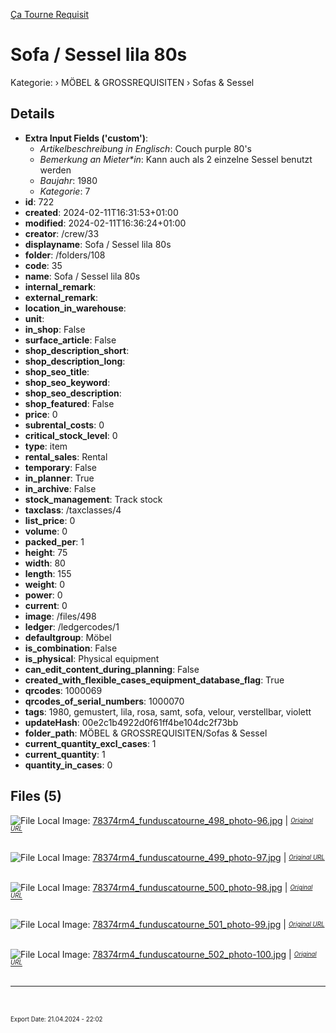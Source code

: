 [Ça Tourne Requisit](https://www.catourne.ch)

# Sofa / Sessel lila 80s

Kategorie: › MÖBEL & GROSSREQUISITEN › Sofas & Sessel



## Details
- **Extra Input Fields ('custom')**:
  - *Artikelbeschreibung in Englisch*: Couch purple 80's
  - *Bemerkung an Mieter\*in*: Kann auch als 2 einzelne Sessel benutzt werden
  - *Baujahr*: 1980
  - *Kategorie*: 7
- **id**: 722
- **created**: 2024-02-11T16:31:53+01:00
- **modified**: 2024-02-11T16:36:24+01:00
- **creator**: /crew/33
- **displayname**: Sofa / Sessel lila 80s
- **folder**: /folders/108
- **code**: 35
- **name**: Sofa / Sessel lila 80s
- **internal_remark**: 
- **external_remark**: 
- **location_in_warehouse**: 
- **unit**: 
- **in_shop**: False
- **surface_article**: False
- **shop_description_short**: 
- **shop_description_long**: 
- **shop_seo_title**: 
- **shop_seo_keyword**: 
- **shop_seo_description**: 
- **shop_featured**: False
- **price**: 0
- **subrental_costs**: 0
- **critical_stock_level**: 0
- **type**: item
- **rental_sales**: Rental
- **temporary**: False
- **in_planner**: True
- **in_archive**: False
- **stock_management**: Track stock
- **taxclass**: /taxclasses/4
- **list_price**: 0
- **volume**: 0
- **packed_per**: 1
- **height**: 75
- **width**: 80
- **length**: 155
- **weight**: 0
- **power**: 0
- **current**: 0
- **image**: /files/498
- **ledger**: /ledgercodes/1
- **defaultgroup**: Möbel
- **is_combination**: False
- **is_physical**: Physical equipment
- **can_edit_content_during_planning**: False
- **created_with_flexible_cases_equipment_database_flag**: True
- **qrcodes**: 1000069
- **qrcodes_of_serial_numbers**: 1000070
- **tags**: 1980, gemustert, lila, rosa, samt, sofa, velour, verstellbar, violett
- **updateHash**: 00e2c1b4922d0f61ff4be104dc2f73bb
- **folder_path**: MÖBEL & GROSSREQUISITEN/Sofas & Sessel
- **current_quantity_excl_cases**: 1
- **current_quantity**: 1
- **quantity_in_cases**: 0

## Files (5)
![File](<../35_1000069_ Sessel lila 80s/78374rm4_funduscatourne_498_photo-96.jpg>)
Local Image: [78374rm4_funduscatourne_498_photo-96.jpg](<../35_1000069_ Sessel lila 80s/78374rm4_funduscatourne_498_photo-96.jpg>) | <sub><sup>[*Original URL*](https://s3-eu-west-1.amazonaws.com/rentman-production/78374%2Frm4_funduscatourne_498_photo-96.jpg)</sup></sub><br><br>


![File](<../35_1000069_ Sessel lila 80s/78374rm4_funduscatourne_499_photo-97.jpg>)
Local Image: [78374rm4_funduscatourne_499_photo-97.jpg](<../35_1000069_ Sessel lila 80s/78374rm4_funduscatourne_499_photo-97.jpg>) | <sub><sup>[*Original URL*](https://s3-eu-west-1.amazonaws.com/rentman-production/78374%2Frm4_funduscatourne_499_photo-97.jpg)</sup></sub><br><br>


![File](<../35_1000069_ Sessel lila 80s/78374rm4_funduscatourne_500_photo-98.jpg>)
Local Image: [78374rm4_funduscatourne_500_photo-98.jpg](<../35_1000069_ Sessel lila 80s/78374rm4_funduscatourne_500_photo-98.jpg>) | <sub><sup>[*Original URL*](https://s3-eu-west-1.amazonaws.com/rentman-production/78374%2Frm4_funduscatourne_500_photo-98.jpg)</sup></sub><br><br>


![File](<../35_1000069_ Sessel lila 80s/78374rm4_funduscatourne_501_photo-99.jpg>)
Local Image: [78374rm4_funduscatourne_501_photo-99.jpg](<../35_1000069_ Sessel lila 80s/78374rm4_funduscatourne_501_photo-99.jpg>) | <sub><sup>[*Original URL*](https://s3-eu-west-1.amazonaws.com/rentman-production/78374%2Frm4_funduscatourne_501_photo-99.jpg)</sup></sub><br><br>


![File](<../35_1000069_ Sessel lila 80s/78374rm4_funduscatourne_502_photo-100.jpg>)
Local Image: [78374rm4_funduscatourne_502_photo-100.jpg](<../35_1000069_ Sessel lila 80s/78374rm4_funduscatourne_502_photo-100.jpg>) | <sub><sup>[*Original URL*](https://s3-eu-west-1.amazonaws.com/rentman-production/78374%2Frm4_funduscatourne_502_photo-100.jpg)</sup></sub><br><br>



---
<br><br><sub><sup>Export Date: 21.04.2024 - 22:02</sub></sup>
